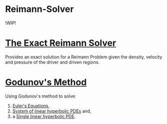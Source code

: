 # Reimann-Solver
!WIP!

# [The Exact Reimann Solver ](https://github.com/ErinSam/Reimann-Solver/tree/main/Exact%20Reimann%20Solver)
Provides an exact solution for a Reimann Problem given the density, velocity and pressure of the driver and driven regions. 

# [Godunov's Method](https://github.com/ErinSam/Reimann-Solver/tree/main/Godunov's%20Method)
Using Godunov's method to solve:
1. [Euler's Equations](https://github.com/ErinSam/Reimann-Solver/tree/main/Godunov's%20Method/Godunov%20Method%20on%20System%20of%20Non-Linear%2C%20Hyperbolic%20Equations), 
2. [System of linear hyperbolic PDEs](https://github.com/ErinSam/Reimann-Solver/tree/main/Godunov's%20Method/Godunov%20Method%20on%20System%20of%20Linear%2C%20Hyperbolic%20Equations) and,
3. a [Single linear hyperbolic PDE](https://github.com/ErinSam/Reimann-Solver/tree/main/Godunov's%20Method/Godunov%20Method%20on%20a%20Single%2C%20Linear%2C%20Hyperbolic%20Equation). 
